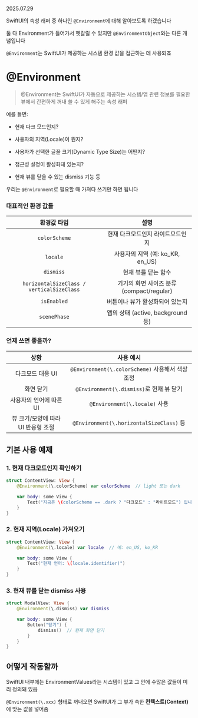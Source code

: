 2025.07.29

SwiftUI의 속성 래퍼 중 하나인 `@Environment`에 대해 알아보도록 하겠습니다

둘 다 Environment가 들어가서 헷갈릴 수 있지만 `@EnvironmentObject`와는 다른 개념입니다

`@Environment`는 SwiftUI가 제공하는 시스템 환경 값을 접근하는 데 사용되죠

# @Environment

> @Environment는 SwiftUI가 자동으로 제공하는 시스템/앱 관련 정보를 필요한 뷰에서 간편하게 꺼내 쓸 수 있게 해주는 속성 래퍼


예를 들면:
- 현재 다크 모드인지?

- 사용자의 지역(Locale)이 뭔지?

- 사용자가 선택한 글꼴 크기(Dynamic Type Size)는 어떤지?

- 접근성 설정이 활성화돼 있는지?

- 현재 뷰를 닫을 수 있는 dismiss 기능 등

우리는 `@Environment`로 필요할 때 가져다 쓰기만 하면 됩니다


### 대표적인 환경 값들
환경값 타입|설명
|:-:|:-:|
`colorScheme`|현재 다크모드인지 라이트모드인지
`locale`|사용자의 지역 (예: ko_KR, en_US)
`dismiss`|현재 뷰를 닫는 함수
`horizontalSizeClass / verticalSizeClass`|기기의 화면 사이즈 분류 (compact/regular)
`isEnabled`|버튼이나 뷰가 활성화되어 있는지
`scenePhase`|앱의 상태 (active, background 등)


### 언제 쓰면 좋을까?

상황|사용 예시
|:-:|:-:|
다크모드 대응 UI|`@Environment(\.colorScheme)` 사용해서 색상 조정
화면 닫기|`@Environment(\.dismiss)`로 현재 뷰 닫기
사용자의 언어에 따른 UI|`@Environment(\.locale)` 사용
뷰 크기/모양에 따라 UI 반응형 조절|`@Environment(\.horizontalSizeClass)` 등


## 기본 사용 예제

### 1. 현재 다크모드인지 확인하기
```swift
struct ContentView: View {
    @Environment(\.colorScheme) var colorScheme  // light 또는 dark

    var body: some View {
        Text("지금은 \(colorScheme == .dark ? "다크모드" : "라이트모드") 입니다")
    }
}
```

### 2. 현재 지역(Locale) 가져오기
```swift
struct ContentView: View {
    @Environment(\.locale) var locale  // 예: en_US, ko_KR

    var body: some View {
        Text("현재 언어: \(locale.identifier)")
    }
}
```

### 3. 현재 뷰를 닫는 dismiss 사용
```swift
struct ModalView: View {
    @Environment(\.dismiss) var dismiss

    var body: some View {
        Button("닫기") {
            dismiss()  // 현재 화면 닫기
        }
    }
}
```

## 어떻게 작동할까

SwiftUI 내부에는 EnvironmentValues라는 시스템이 있고
그 안에 수많은 값들이 미리 정의돼 있음

`@Environment(\.xxx)` 형태로 꺼내오면
SwiftUI가 그 뷰가 속한 **컨텍스트(Context)** 에 맞는 값을 넣어줌